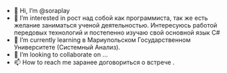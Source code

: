 - 👋 Hi, I’m @soraplay
- 👀 I’m interested in  рост над собой как программиста, так же есть желание заниматься ученой деятельностью. Интересуюсь работой передовых технологий и постепенно изучаю свой основной язык C#
- 🌱 I’m currently learning  в Мариупольском Государственном Университете (Системный Анализ).
- 💞️ I’m looking to collaborate on ...
- 📫 How to reach me заранее договориться о встрече .

<!---
soraplay/soraplay is a ✨ special ✨ repository because its `README.md` (this file) appears on your GitHub profile.
You can click the Preview link to take a look at your changes.
--->
